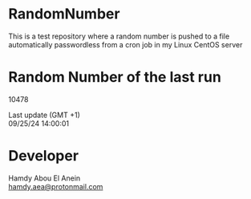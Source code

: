 # RandomNumber    
This is a test repository where a random number is pushed to a file automatically passwordless from a cron job in my Linux CentOS server    
# Random Number of the last run   
10478
      
Last update (GMT +1)    
09/25/24 14:00:01
# Developer    
Hamdy Abou El Anein   
hamdy.aea@protonmail.com
